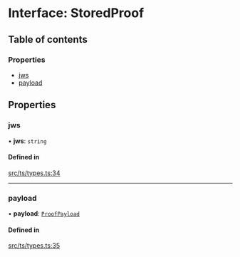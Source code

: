# Interface: StoredProof

## Table of contents

### Properties

- [jws](StoredProof.md#jws)
- [payload](StoredProof.md#payload)

## Properties

### jws

• **jws**: `string`

#### Defined in

[src/ts/types.ts:34](https://gitlab.com/i3-market/code/wp3/t3.2/conflict-resolution/non-repudiation-protocol/-/blob/5056885/src/ts/types.ts#L34)

___

### payload

• **payload**: [`ProofPayload`](ProofPayload.md)

#### Defined in

[src/ts/types.ts:35](https://gitlab.com/i3-market/code/wp3/t3.2/conflict-resolution/non-repudiation-protocol/-/blob/5056885/src/ts/types.ts#L35)
